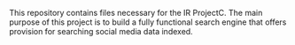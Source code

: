 This repository contains files necessary for the IR ProjectC. The main purpose of this project is to build a fully functional search engine that offers provision for searching social media data indexed.